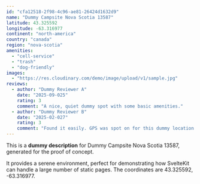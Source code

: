 ```yaml
---
id: "cfa12518-2f98-4c96-ae81-26424d1632d9"
name: "Dummy Campsite Nova Scotia 13587"
latitude: 43.325592
longitude: -63.316977
continent: "north-america"
country: "canada"
region: "nova-scotia"
amenities:
  - "cell-service"
  - "trash"
  - "dog-friendly"
images:
  - "https://res.cloudinary.com/demo/image/upload/v1/sample.jpg"
reviews:
  - author: "Dummy Reviewer A"
    date: "2025-09-025"
    rating: 3
    comment: "A nice, quiet dummy spot with some basic amenities."
  - author: "Dummy Reviewer B"
    date: "2025-02-027"
    rating: 3
    comment: "Found it easily. GPS was spot on for this dummy location."
---
```


This is a **dummy description** for Dummy Campsite Nova Scotia 13587, generated for the proof of concept.

It provides a serene environment, perfect for demonstrating how SvelteKit can handle a large number of static pages. The coordinates are 43.325592, -63.316977.

